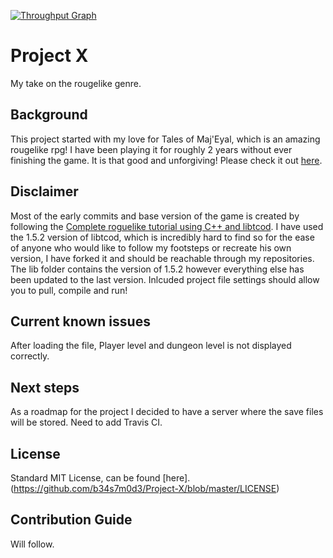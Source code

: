 [![Throughput Graph](https://graphs.waffle.io/b34s7m0d3/Project-X/throughput.svg)](https://waffle.io/b34s7m0d3/Project-X/metrics)

# Project X
My take on the rougelike genre.

## Background
This project started with my love for Tales of Maj'Eyal, which is an amazing rougelike rpg! I have been playing it for roughly 2 years without ever finishing the game. It is that good and unforgiving! Please check it out [here](http://te4.org/).

## Disclaimer
Most of the early commits and base version of the game is created by following the [Complete roguelike tutorial using C++ and libtcod](http://www.roguebasin.com/index.php?title=Complete_roguelike_tutorial_using_C%2B%2B_and_libtcod_-_part_1:_setting_up). I have used the 1.5.2 version of libtcod, which is incredibly hard to find so for the ease of anyone who would like to follow my footsteps or recreate his own version, I have forked it and should be reachable through my repositories. The lib folder contains the version of 1.5.2 however everything else has been updated to the last version. Inlcuded project file settings should allow you to pull, compile and run!

## Current known issues
After loading the file, Player level and dungeon level is not displayed correctly.

## Next steps
As a roadmap for the project I decided to have a server where the save files will be stored.
Need to add Travis CI.

## License
Standard MIT License, can be found [here].(https://github.com/b34s7m0d3/Project-X/blob/master/LICENSE)

## Contribution Guide
Will follow.
